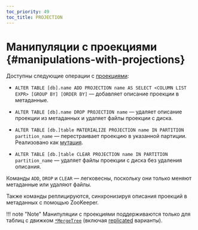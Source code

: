 ```yaml
---
toc_priority: 49
toc_title: PROJECTION
---
```


# Манипуляции с проекциями {#manipulations-with-projections}

Доступны следующие операции с [проекциями](../../../engines/table-engines/mergetree-family/mergetree.md#projections):

-   `ALTER TABLE [db].name ADD PROJECTION name AS SELECT <COLUMN LIST EXPR> [GROUP BY] [ORDER BY]` — добавляет описание проекции в метаданные.

-   `ALTER TABLE [db].name DROP PROJECTION name` — удаляет описание проекции из метаданных и удаляет файлы проекции с диска.

-   `ALTER TABLE [db.]table MATERIALIZE PROJECTION name IN PARTITION partition_name` — перестраивает проекцию в указанной партиции. Реализовано как [мутация](../../../sql-reference/statements/alter/index.md#mutations).

-   `ALTER TABLE [db.]table CLEAR PROJECTION name IN PARTITION partition_name` — удаляет файлы проекции с диска без удаления описания.

Команды `ADD`, `DROP` и `CLEAR` — легковесны, поскольку они только меняют метаданные или удаляют файлы.

Также команды реплицируются, синхронизируя описания проекций в метаданных с помощью ZooKeeper.

!!! note "Note"
    Манипуляции с проекциями поддерживаются только для таблиц с движком [`*MergeTree`](../../../engines/table-engines/mergetree-family/mergetree.md) (включая [replicated](../../../engines/table-engines/mergetree-family/replication.md) варианты).
